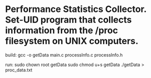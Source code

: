 # Performance Statistics Collector. Set-UID program that collects information from the /proc filesystem on UNIX computers.

build: gcc -o getData main.c processInfo.c processInfo.h

run:
sudo chown root getData
sudo chmod u+s getData
./getData > proc_data.txt